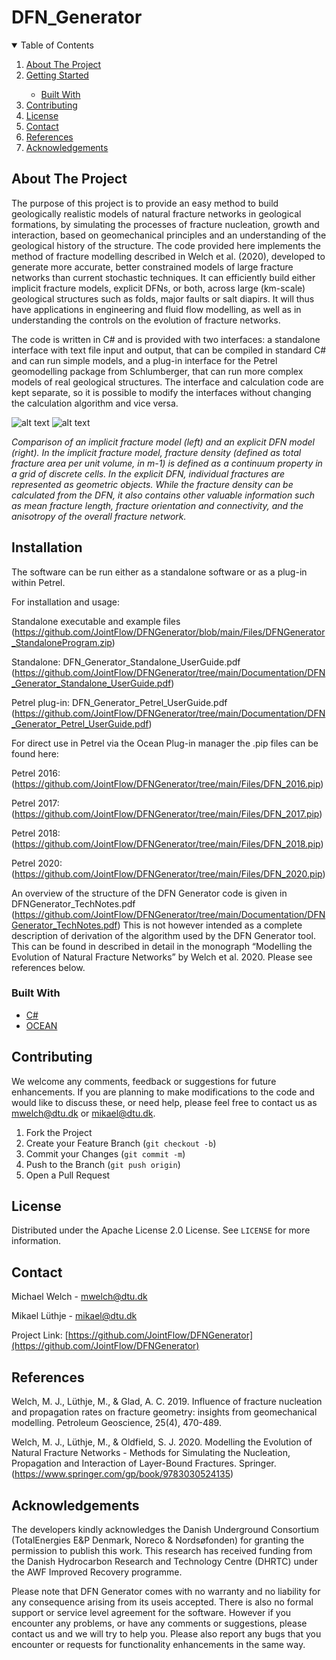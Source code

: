# DFN_Generator


<!-- TABLE OF CONTENTS -->
<details open="open">
  <summary>Table of Contents</summary>
  <ol>
    <li><a href="#about-the-project">About The Project</a>
    <li><a href="#installation">Getting Started</li>
      <ul>
        <li><a href="#built-with">Built With</a></li>
      </ul>
    <li><a href="#contributing">Contributing</a></li>
    <li><a href="#license">License</a></li>
    <li><a href="#contact">Contact</a></li>
    <li><a href="#references">References</a></li>    
    <li><a href="#acknowledgements">Acknowledgements</a></li>
  </ol>
</details>



<!-- ABOUT THE PROJECT -->
## About The Project

The purpose of this project is to provide an easy method to build geologically realistic models of natural fracture networks in geological formations, by simulating the processes of fracture nucleation, growth and interaction, based on geomechanical principles and an understanding of the geological history of the structure. The code provided here implements the method of fracture modelling described in Welch et al. (2020), developed to generate more accurate, better constrained models of large fracture networks than current stochastic techniques. It can efficiently build either implicit fracture models, explicit DFNs, or both, across large (km-scale) geological structures such as folds, major faults or salt diapirs. It will thus have applications in engineering and fluid flow modelling, as well as in understanding the controls on the evolution of fracture networks.

The code is written in C# and is provided with two interfaces: 
a standalone interface with text file input and output, that can be compiled in standard 
C# and can run simple models, and a plug-in interface for the Petrel geomodelling package from Schlumberger, 
that can run more complex models of real geological structures. The interface and calculation code are kept separate, so it is possible to modify the interfaces without 
changing the calculation algorithm and vice versa.

![alt text](https://github.com/JointFlow/DFNGenerator/blob/main/Documentation/Picture1.png?raw=true)
![alt text](https://github.com/JointFlow/DFNGenerator/blob/main/Documentation/Picture2.png?raw=true)

*Comparison of an implicit fracture model (left) and an explicit DFN model (right). In the implicit fracture model, fracture density (defined as total fracture area per unit volume, in m-1) is defined as a continuum property in a grid of discrete cells. In the explicit DFN, individual fractures are represented as geometric objects. While the fracture density can be calculated from the DFN, it also contains other valuable information such as mean fracture length, fracture orientation and connectivity, and the anisotropy of the overall fracture network.*

<!-- GETTING STARTED -->
## Installation

The software can be run either as a standalone software or as a plug-in within Petrel.

For installation and usage:

Standalone executable and example files (https://github.com/JointFlow/DFNGenerator/blob/main/Files/DFNGenerator_StandaloneProgram.zip)

Standalone: DFN_Generator_Standalone_UserGuide.pdf (https://github.com/JointFlow/DFNGenerator/tree/main/Documentation/DFN_Generator_Standalone_UserGuide.pdf)

Petrel plug-in: DFN_Generator_Petrel_UserGuide.pdf (https://github.com/JointFlow/DFNGenerator/tree/main/Documentation/DFN_Generator_Petrel_UserGuide.pdf)

For direct use in Petrel via the Ocean Plug-in manager the .pip files can be found here:

Petrel 2016: (https://github.com/JointFlow/DFNGenerator/tree/main/Files/DFN_2016.pip)

Petrel 2017: (https://github.com/JointFlow/DFNGenerator/tree/main/Files/DFN_2017.pip)

Petrel 2018: (https://github.com/JointFlow/DFNGenerator/tree/main/Files/DFN_2018.pip)

Petrel 2020: (https://github.com/JointFlow/DFNGenerator/tree/main/Files/DFN_2020.pip)

An overview of the structure of the DFN Generator code is given in DFNGenerator_TechNotes.pdf (https://github.com/JointFlow/DFNGenerator/tree/main/Documentation/DFNGenerator_TechNotes.pdf)
This is not however intended as a complete description of derivation of the algorithm used by the DFN Generator tool. This can be found in described in detail in the monograph “Modelling the Evolution of Natural Fracture Networks” by Welch et al. 2020. Please see references below.



### Built With

* [C#](https://docs.microsoft.com/en-us/dotnet/csharp/)
* [OCEAN](https://www.ocean.slb.com/en/about-ocean)

<!-- CONTRIBUTING -->
## Contributing

We welcome any comments, feedback or suggestions for future enhancements. If you are planning to make modifications to the code and would like to discuss these, or need help, please feel free to contact us as mwelch@dtu.dk or mikael@dtu.dk.

1. Fork the Project
2. Create your Feature Branch (`git checkout -b`)
3. Commit your Changes (`git commit -m`)
4. Push to the Branch (`git push origin`)
5. Open a Pull Request

<!-- LICENSE -->
## License

Distributed under the Apache License 2.0 License. See `LICENSE` for more information.

<!-- CONTACT -->
## Contact

Michael Welch - mwelch@dtu.dk

Mikael Lüthje - mikael@dtu.dk

Project Link: [https://github.com/JointFlow/DFNGenerator](https://github.com/JointFlow/DFNGenerator)

<!-- REFERENCES -->
## References
Welch, M. J., Lüthje, M., & Glad, A. C. 2019. Influence of fracture nucleation and propagation rates on fracture geometry: insights from geomechanical modelling. Petroleum Geoscience, 25(4), 470-489.

Welch, M. J., Lüthje, M., & Oldfield, S. J. 2020. Modelling the Evolution of Natural Fracture Networks - Methods for Simulating the
Nucleation, Propagation and Interaction of Layer-Bound Fractures. Springer. (https://www.springer.com/gp/book/9783030524135)

<!-- ACKNOWLEDGEMENTS -->
## Acknowledgements

The developers kindly acknowledges the Danish Underground Consortium (TotalEnergies E&P Denmark, Noreco & Nordsøfonden) for granting the permission to publish this work. This research has received funding from the Danish Hydrocarbon Research and Technology Centre (DHRTC) under the AWF Improved Recovery programme.

Please note that DFN Generator comes with no warranty and no liability for any consequence arising from its useis accepted. There is also no formal support or service level agreement for the software. However if you encounter any problems, or have any comments or suggestions, please contact us and we will try to help you. Please also report any bugs that you encounter or requests for functionality enhancements in the same way.




<!-- MARKDOWN LINKS & IMAGES -->
<!-- https://www.markdownguide.org/basic-syntax/#reference-style-links -->
[contributors-shield]: https://img.shields.io/github/contributors/othneildrew/Best-README-Template.svg?style=for-the-badge
[contributors-url]: https://github.com/othneildrew/Best-README-Template/graphs/contributors
[forks-shield]: https://img.shields.io/github/forks/othneildrew/Best-README-Template.svg?style=for-the-badge
[forks-url]: https://github.com/othneildrew/Best-README-Template/network/members
[stars-shield]: https://img.shields.io/github/stars/othneildrew/Best-README-Template.svg?style=for-the-badge
[stars-url]: https://github.com/othneildrew/Best-README-Template/stargazers
[issues-shield]: https://img.shields.io/github/issues/othneildrew/Best-README-Template.svg?style=for-the-badge
[issues-url]: https://github.com/othneildrew/Best-README-Template/issues
[license-shield]: https://img.shields.io/github/license/othneildrew/Best-README-Template.svg?style=for-the-badge
[license-url]: https://github.com/othneildrew/Best-README-Template/blob/master/LICENSE.txt
[linkedin-shield]: https://img.shields.io/badge/-LinkedIn-black.svg?style=for-the-badge&logo=linkedin&colorB=555
[linkedin-url]: https://linkedin.com/in/othneildrew
[product-screenshot]: images/screenshot.png

